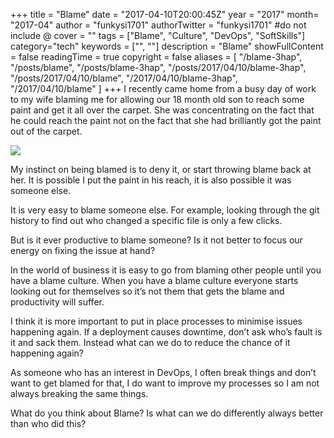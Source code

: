 +++
title = "Blame"
date = "2017-04-10T20:00:45Z"
year = "2017"
month= "2017-04"
author = "funkysi1701"
authorTwitter = "funkysi1701" #do not include @
cover = ""
tags = ["Blame", "Culture", "DevOps",  "SoftSkills"]
category="tech"
keywords = ["", ""]
description =  "Blame"
showFullContent = false
readingTime = true
copyright = false
aliases = [
    "/blame-3hap",
    "/posts/blame",
    "/posts/blame-3hap",
    "/posts/2017/04/10/blame-3hap",
    "/posts/2017/04/10/blame",
    "/2017/04/10/blame-3hap",
    "/2017/04/10/blame"
]
+++
I recently came home from a busy day of work to my wife blaming me for allowing our 18 month old son to reach some paint and get it all over the carpet. She was concentrating on the fact that he could reach the paint not on the fact that she had brilliantly got the paint out of the carpet.

![](/images/2017/blame-shifting.jpg)

My instinct on being blamed is to deny it, or start throwing blame back at her. It is possible I put the paint in his reach, it is also possible it was someone else.

It is very easy to blame someone else. For example, looking through the git history to find out who changed a specific file is only a few clicks.

But is it ever productive to blame someone? Is it not better to focus our energy on fixing the issue at hand?

In the world of business it is easy to go from blaming other people until you have a blame culture. When you have a blame culture everyone starts looking out for themselves so it’s not them that gets the blame and productivity will suffer.

I think it is more important to put in place​ processes to minimise issues happening again. If a deployment causes downtime, don’t ask who’s fault is it and sack them. Instead what can we do to reduce the chance of it happening again?

As someone who has an interest in DevOps, I often break things and don’t want to get blamed for that, I do want to improve my processes so I am not always breaking the same things.

What do you think about Blame? Is what can we do differently always better than who did this?

